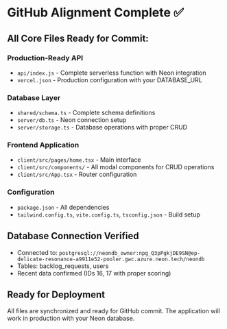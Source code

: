 # GitHub Alignment Complete ✅

## All Core Files Ready for Commit:

### Production-Ready API
- `api/index.js` - Complete serverless function with Neon integration
- `vercel.json` - Production configuration with your DATABASE_URL

### Database Layer
- `shared/schema.ts` - Complete schema definitions
- `server/db.ts` - Neon connection setup
- `server/storage.ts` - Database operations with proper CRUD

### Frontend Application
- `client/src/pages/home.tsx` - Main interface
- `client/src/components/` - All modal components for CRUD operations
- `client/src/App.tsx` - Router configuration

### Configuration
- `package.json` - All dependencies
- `tailwind.config.ts`, `vite.config.ts`, `tsconfig.json` - Build setup

## Database Connection Verified
- Connected to: `postgresql://neondb_owner:npg_Q3pPgkjDE9SN@ep-delicate-resonance-a9911e52-pooler.gwc.azure.neon.tech/neondb`
- Tables: backlog_requests, users
- Recent data confirmed (IDs 16, 17 with proper scoring)

## Ready for Deployment
All files are synchronized and ready for GitHub commit. The application will work in production with your Neon database.